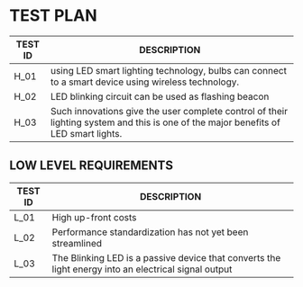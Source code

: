 # TEST PLAN 

| TEST ID              |  DESCRIPTION
|---------------       |-----------------
|H_01                  |using LED smart lighting technology, bulbs can connect to a smart device using wireless technology. 
|H_02                  |LED blinking circuit can be used as flashing beacon
|H_03                  |Such innovations give the user complete control of their lighting system and this is one of the major benefits of LED smart lights.


## LOW LEVEL REQUIREMENTS

| TEST ID              |  DESCRIPTION
|---------------       |-----------------
|L_01                  |High up-front costs
|L_02                  |Performance standardization has not yet been streamlined
|L_03                  |The Blinking LED is a passive device that converts the light energy into an electrical signal output
